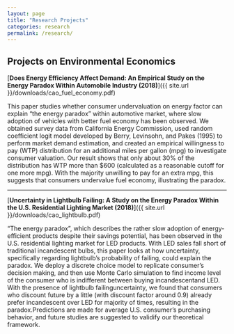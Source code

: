 ```yaml
---
layout: page
title: "Research Projects"
categories: research
permalink: /research/
---
```


## Projects on Environmental Economics

[**Does Energy Efficiency Affect Demand: An Empirical Study on the Energy Paradox Within Automobile Industry (2018)**]({{ site.url }}/downloads/cao_fuel_economy.pdf)

This paper studies whether consumer undervaluation on energy factor can explain “the energy paradox” within automotive market, where slow adoption of vehicles with better fuel economy has been observed. We obtained survey data from California Energy Commission, used random coefficient logit model developed by Berry, Levinsohn, and Pakes (1995) to perform market demand estimation, and created an empirical willingness to pay (WTP) distribution for an additional miles per gallon (mpg) to investigate consumer valuation. Our result shows that only about 30% of the distribution has WTP more than $600 (calculated as a reasonable cutoff for one more mpg). With the majority unwilling to pay for an extra mpg, this suggests that consumers undervalue fuel economy, illustrating the paradox.

---

[**Uncertainty in Lightbulb Failing: A Study on the Energy Paradox Within the U.S. Residential Lighting Market (2018)**]({{ site.url }}/downloads/cao_lightbulb.pdf)

“The energy paradox”, which describes the rather slow adoption of energy-efficient products despite their savings potential, has been observed in the U.S. residential lighting market for LED products. With LED sales fall short of traditional incandescent bulbs, this paper looks at how uncertainty, specifically regarding lightbulb’s probability of failing, could explain the paradox. We deploy a discrete choice model to replicate consumer’s decision making, and then use Monte Carlo simulation to find income level of the consumer who is indifferent between buying incandescentand LED. With the presence of lightbulb failinguncertainty, we found that consumers who discount future by a little (with discount factor around 0.9) already prefer incandescent over LED for majority of times, resulting in the paradox.Predictions are made for average U.S. consumer’s purchasing behavior, and future studies are suggested to validify our theoretical framework.
